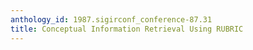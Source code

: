 ```yaml
---
anthology_id: 1987.sigirconf_conference-87.31
title: Conceptual Information Retrieval Using RUBRIC
---
```

